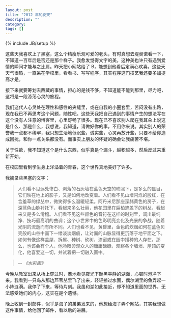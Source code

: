 ```yaml
---
layout: post
title: "2012 年的夏天"
description: ""
category: 
tags: []
---
```

{% include JB/setup %}

这些天我喜欢上了黑塞，这么个精瘦乐观可爱的老头，有时真想去堤契诺看一下，不知道一百年后是否还是那个样子。我愈发觉得文字的美，这种美也许只有遇到爱情的瞬间才能与之比肩。昨天把小网站给了 B，能想到他看后定满心欢喜。这些天天气很热，一直呆在学校里，看看书、写写程序，其实程序这门技艺我还要多加提高才是。

接下来就要筹划去西藏的事情，担心的是钱不够，不知道能不能到那里，尽力吧，这将是一段涤荡心灵的旅程。

我们这代人心灵处在理性和感性的夹缝里，或在自我的小圈套里，苦闷没有出路，现在我已不再思考这个问题，随性吧。这些天我把自己遇到的事情产生的想法写在这个没有人注意的博客里，心里舒畅了很多。现在已不喜欢别人爬在我耳朵上说这是什么、那是什么，我想说，我知道，请做好你的事，不用你来说。其实别人的荣誉我一点都不稀罕，我只想生活地低沉些，诚实些，心灵再放开些，只要不给你造成困扰，和你一点关系都没有。而事实上朋友的怀疑的确会让我痛苦不堪。

关于性欲，我不知道这个是什么东西，似乎真是个漏斗，越积越多，然后反过来重新开始。

在校园里看到学生身上洋溢着的青春，这个世界真地美好了许多。

我摘录些黑塞的文字：

> 人们看不见远处惨白、剥落的石灰墙在蓝色天空的映照下，是多么的显目，它们映在地上的影子，又是如何地改变着。人们看不见山墙闪烁的殷红，在含羞草的绿丛中，微笑得多么温暖轻柔。阿丹米尼那座深赭黄色的房子，在深蓝色山脉衬托下，看起来多么壮丽，他花园里在扁柏遮盖下的树丛，看起来又是多么滑稽。人们看不见这些颜色的音符在这样的时刻里，调出最纯净、技巧最高明的曲调；这个小世界中的色彩明亮变化及光景的争战，随着光阴的流逝而有所不同。人们也看不见，黄昏里，金色的炊烟如何在蓝色贝壳般的山谷中画下一缕淡淡烟痕，让对面的山脉显得更沉落于地平面之下。如何有像这样盖屋、拆屋、种树、砍树，漆窗或在园中播种的人存在，那么，也该会有个人，他冷眼旁观众人的庸庸碌碌，观察各个墙垣、屋顶的变化，他喜爱这一切，并试着把一切融入画中。

> -- *《水彩画》*

今晚从教室出来从桥上穿过时，蓦地看见夜光下黝黑平静的湖面，心顿时澄净下来。我看到一只鸟从那边芦苇丛里飞了出来，轻轻掠过水面，偶尔湖里的鱼弄起一小阵涟漪。我停了下来，等待片刻。我虽和湖如此接近，却不知道里面的世界，无法感受她们的内心，这实在是个遗憾。

晚上收到一封邮件，似乎是海子的弟弟发来的，他想给海子弄个网站，其实我想做这件事情，给他回了邮件，看以后的进展。
